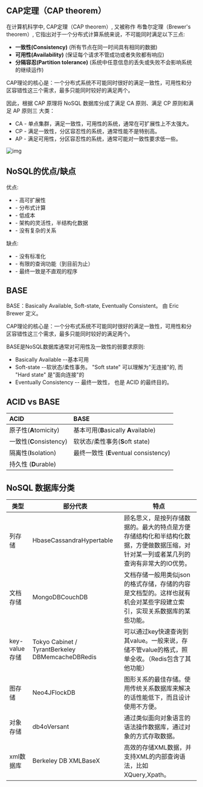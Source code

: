 ## CAP定理（CAP theorem）

在计算机科学中, CAP定理（CAP theorem）, 又被称作 布鲁尔定理（Brewer's theorem）, 它指出对于一个分布式计算系统来说，不可能同时满足以下三点:

- **一致性(Consistency)** (所有节点在同一时间具有相同的数据)
- **可用性(Availability)** (保证每个请求不管成功或者失败都有响应)
- **分隔容忍(Partition tolerance)** (系统中任意信息的丢失或失败不会影响系统的继续运作)

CAP理论的核心是：一个分布式系统不可能同时很好的满足一致性，可用性和分区容错性这三个需求，最多只能同时较好的满足两个。

因此，根据 CAP 原理将 NoSQL 数据库分成了满足 CA 原则、满足 CP 原则和满足 AP 原则三 大类：

- CA - 单点集群，满足一致性，可用性的系统，通常在可扩展性上不太强大。
- CP - 满足一致性，分区容忍性的系统，通常性能不是特别高。
- AP - 满足可用性，分区容忍性的系统，通常可能对一致性要求低一些。

![img](https://www.runoob.com/wp-content/uploads/2013/10/cap-theoram-image.png)



## NoSQL的优点/缺点

优点:

- \- 高可扩展性
- \- 分布式计算
- \- 低成本
- \- 架构的灵活性，半结构化数据
- \- 没有复杂的关系

缺点:

- \- 没有标准化
- \- 有限的查询功能（到目前为止）
- \- 最终一致是不直观的程序



## BASE

BASE：Basically Available, Soft-state, Eventually Consistent。 由 Eric Brewer 定义。

CAP理论的核心是：一个分布式系统不可能同时很好的满足一致性，可用性和分区容错性这三个需求，最多只能同时较好的满足两个。

BASE是NoSQL数据库通常对可用性及一致性的弱要求原则:

- Basically Available --基本可用
- Soft-state --软状态/柔性事务。 "Soft state" 可以理解为"无连接"的, 而 "Hard state" 是"面向连接"的
- Eventually Consistency -- 最终一致性， 也是 ACID 的最终目的。



## ACID vs BASE

| ACID                    | BASE                                  |
| :---------------------- | :------------------------------------ |
| 原子性(**A**tomicity)   | 基本可用(**B**asically **A**vailable) |
| 一致性(**C**onsistency) | 软状态/柔性事务(**S**oft state)       |
| 隔离性(**I**solation)   | 最终一致性 (**E**ventual consistency) |
| 持久性 (**D**urable)    |                                       |



## NoSQL 数据库分类

| 类型          | 部分代表                                         | 特点                                                         |
| ------------- | ------------------------------------------------ | ------------------------------------------------------------ |
| 列存储        | HbaseCassandraHypertable                         | 顾名思义，是按列存储数据的。最大的特点是方便存储结构化和半结构化数据，方便做数据压缩，对针对某一列或者某几列的查询有非常大的IO优势。 |
| 文档存储      | MongoDBCouchDB                                   | 文档存储一般用类似json的格式存储，存储的内容是文档型的。这样也就有机会对某些字段建立索引，实现关系数据库的某些功能。 |
| key-value存储 | Tokyo Cabinet / TyrantBerkeley DBMemcacheDBRedis | 可以通过key快速查询到其value。一般来说，存储不管value的格式，照单全收。（Redis包含了其他功能） |
| 图存储        | Neo4JFlockDB                                     | 图形关系的最佳存储。使用传统关系数据库来解决的话性能低下，而且设计使用不方便。 |
| 对象存储      | db4oVersant                                      | 通过类似面向对象语言的语法操作数据库，通过对象的方式存取数据。 |
| xml数据库     | Berkeley DB XMLBaseX                             | 高效的存储XML数据，并支持XML的内部查询语法，比如XQuery,Xpath。 |